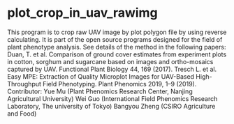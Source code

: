 # plot_crop_in_uav_rawimg
This program is to crop raw UAV image by plot polygon file by using reverse calculating. It is part of the open source programs designed for the field of plant phenotype analysis. See details of the method in the following papers: Duan, T. et al. Comparison of ground cover estimates from experiment plots in cotton, sorghum and sugarcane based on images and ortho-mosaics captured by UAV. Functional Plant Biology 44, 169 (2017). Tresch L. et al. Easy MPE: Extraction of Quality Microplot Images for UAV-Based High-Throughput Field Phenotyping. Plant Phenomics 2019, 1–9 (2019). Contributor: Yue Mu (Plant Phenomics Research Center, Nanjing Agricultural University) Wei Guo (International Field Phenomics Research Laboratory, The university of Tokyo) Bangyou Zheng (CSIRO Agriculture and Food)

